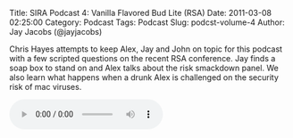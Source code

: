 Title: SIRA Podcast 4: Vanilla Flavored Bud Lite (RSA)
Date:  2011-03-08 02:25:00
Category: Podcast
Tags: Podcast
Slug: podcst-volume-4
Author: Jay Jacobs (@jayjacobs)

Chris Hayes attempts to keep Alex, Jay and John on topic for this podcast with a few scripted questions on the recent RSA conference. Jay finds a soap box to stand on and Alex talks about the risk smackdown panel. We also learn what happens when a drunk Alex is challenged on the security risk of mac viruses.

<audio alt="SIRA Podcast Volume 4" preload="metadata" style="width:275px;" controls="controls"><source src="https://www.societyinforisk.org/system/files/podcast/SIRA-ep4.mp3" type="audio/mp3"></audio>
